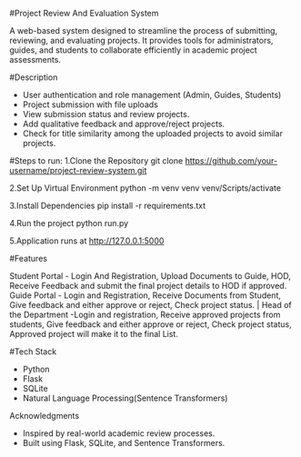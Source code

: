 #Project Review And Evaluation System

A web-based system designed to streamline the process of submitting, reviewing, and evaluating projects. It provides tools for administrators, guides, and students to collaborate efficiently in academic project assessments.

#Description

- User authentication and role management (Admin, Guides, Students)
- Project submission with file uploads
- View submission status and review projects.
- Add qualitative feedback and approve/reject projects.
- Check for title similarity among the uploaded projects to avoid similar projects.

#Steps to run:
1.Clone the Repository
git clone https://github.com/your-username/project-review-system.git

2.Set Up Virtual Environment
python -m venv venv
venv/Scripts/activate

3.Install Dependencies
pip install -r requirements.txt

4.Run the project
python run.py

5.Application runs at
http://127.0.0.1:5000

#Features

Student Portal - Login And Registration, Upload Documents to Guide, HOD, Receive Feedback and submit the final project details to HOD if approved.
Guide Portal - Login and Registration, Receive Documents from Student, Give feedback and either approve or reject, Check project status. |
Head of the Department -Login and registration, Receive approved projects from students, Give feedback and either approve or reject, Check project status, Approved project will make it to the final List.


#Tech Stack
- Python
- Flask
- SQLite
- Natural Language Processing(Sentence Transformers)

Acknowledgments
- Inspired by real-world academic review processes.
- Built using Flask, SQLite, and Sentence Transformers. 

